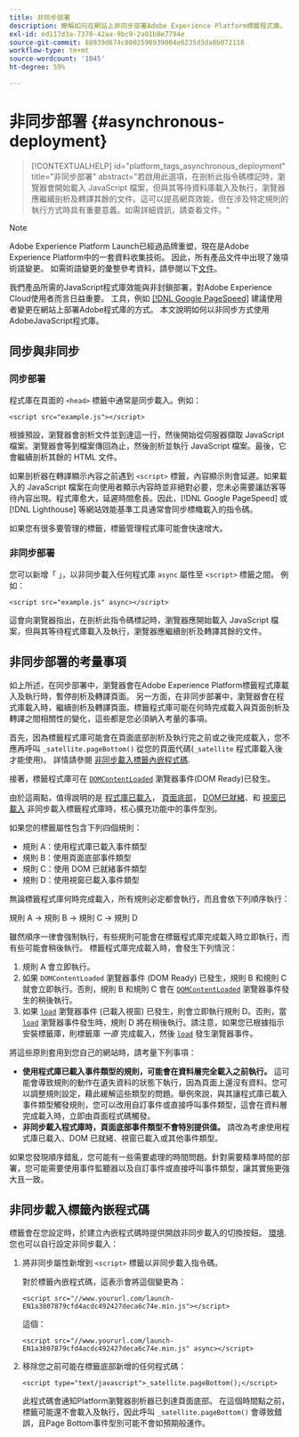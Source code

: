 ```yaml
---
title: 非同步部署
description: 瞭解如何在網站上非同步部署Adobe Experience Platform標籤程式庫。
exl-id: ed117d3a-7370-42aa-9bc9-2a01b8e7794e
source-git-commit: 88939d674c0002590939004e0235d3da8b072118
workflow-type: tm+mt
source-wordcount: '1045'
ht-degree: 59%

---
```


# 非同步部署 {#asynchronous-deployment}

>[!CONTEXTUALHELP]
>id="platform_tags_asynchronous_deployment"
>title="非同步部署"
>abstract="若啟用此選項，在剖析此指令碼標記時，瀏覽器會開始載入 JavaScript 檔案，但與其等待資料庫載入及執行，瀏覽器應繼續剖析及轉譯其餘的文件。這可以提高網頁效能，但在涉及特定規則的執行方式時具有重要意義。如需詳細資訊，請查看文件。"

>[!NOTE]
>
>Adobe Experience Platform Launch已經過品牌重塑，現在是Adobe Experience Platform中的一套資料收集技術。 因此，所有產品文件中出現了幾項術語變更。 如需術語變更的彙整參考資料，請參閱以下[文件](../../term-updates.md)。

我們產品所需的JavaScript程式庫效能與非封鎖部署，對Adobe Experience Cloud使用者而言日益重要。 工具，例如 [[!DNL Google PageSpeed]](https://developers.google.com/speed/pagespeed/insights/) 建議使用者變更在網站上部署Adobe程式庫的方式。 本文說明如何以非同步方式使用AdobeJavaScript程式庫。

## 同步與非同步

### 同步部署

程式庫在頁面的 `<head>` 標籤中通常是同步載入。例如：

```markup
<script src="example.js"></script>
```

根據預設，瀏覽器會剖析文件並到達這一行，然後開始從伺服器擷取 JavaScript 檔案。瀏覽器會等到檔案傳回為止，然後剖析並執行 JavaScript 檔案。最後，它會繼續剖析其餘的 HTML 文件。

如果剖析器在轉譯顯示內容之前遇到 `<script>` 標籤，內容顯示則會延遲。如果載入的 JavaScript 檔案在向使用者顯示內容時並非絕對必要，您未必需要讓訪客等待內容出現。程式庫愈大，延遲時間愈長。因此，[!DNL Google PageSpeed] 或 [!DNL Lighthouse] 等網站效能基準工具通常會同步標幟載入的指令碼。

如果您有很多要管理的標籤，標籤管理程式庫可能會快速增大。

### 非同步部署

您可以新增「 」，以非同步載入任何程式庫 `async` 屬性至 `<script>` 標籤之間。 例如：

```markup
<script src="example.js" async></script>
```

這會向瀏覽器指出，在剖析此指令碼標記時，瀏覽器應開始載入 JavaScript 檔案，但與其等待程式庫載入及執行，瀏覽器應繼續剖析及轉譯其餘的文件。

## 非同步部署的考量事項

如上所述，在同步部署中，瀏覽器會在Adobe Experience Platform標籤程式庫載入及執行時，暫停剖析及轉譯頁面。 另一方面，在非同步部署中，瀏覽器會在程式庫載入時，繼續剖析及轉譯頁面。標籤程式庫可能在何時完成載入與頁面剖析及轉譯之間相關性的變化，這些都是您必須納入考量的事項。

首先，因為標籤程式庫可能會在頁面底部剖析及執行完之前或之後完成載入，您不應再呼叫 `_satellite.pageBottom()` 從您的頁面代碼(`_satellite` 程式庫載入後才能使用)。 詳情請參閱 [非同步載入標籤內嵌程式碼](#loading-the-tags-embed-code-asynchronously).

接著，標籤程式庫可在 [`DOMContentLoaded`](https://developer.mozilla.org/zh-TW/docs/Web/Events/DOMContentLoaded) 瀏覽器事件(DOM Ready)已發生。

由於這兩點，值得說明的是 [程式庫已載入](../../extensions/client/core/overview.md#library-loaded-page-top)， [頁面底部](../../extensions/client/core/overview.md#page-bottom)， [DOM已就緒](../../extensions/client/core/overview.md#page-bottom)、和 [視窗已載入](../../extensions/client/core/overview.md#window-loaded) 非同步載入標籤程式庫時，核心擴充功能中的事件型別。

如果您的標籤屬性包含下列四個規則：

* 規則 A：使用程式庫已載入事件類型
* 規則 B：使用頁面底部事件類型
* 規則 C：使用 DOM 已就緒事件類型
* 規則 D：使用視窗已載入事件類型

無論標籤程式庫何時完成載入，所有規則必定都會執行，而且會依下列順序執行：

規則 A → 規則 B → 規則 C → 規則 D

雖然順序一律會強制執行，有些規則可能會在標籤程式庫完成載入時立即執行，而有些可能會稍後執行。 標籤程式庫完成載入時，會發生下列情況：

1. 規則 A 會立即執行。
1. 如果 `DOMContentLoaded` 瀏覽器事件 (DOM Ready) 已發生，規則 B 和規則 C 就會立即執行。否則，規則 B 和規則 C 會在 [`DOMContentLoaded`](https://developer.mozilla.org/zh-TW/docs/Web/Events/DOMContentLoaded) 瀏覽器事件發生的稍後執行。
1. 如果 [`load`](https://developer.mozilla.org/zh-TW/docs/Web/Events/load) 瀏覽器事件 (已載入視窗) 已發生，則會立即執行規則 D。否則，當 [`load`](https://developer.mozilla.org/zh-TW/docs/Web/Events/load) 瀏覽器事件發生時，規則 D 將在稍後執行。請注意，如果您已根據指示安裝標籤庫，則標籤庫 *一直* 完成載入，然後 [`load`](https://developer.mozilla.org/zh-TW/docs/Web/Events/load) 發生瀏覽器事件。

將這些原則套用到您自己的網站時，請考量下列事項：

* **使用程式庫已載入事件類型的規則，可能會在資料層完全載入之前執行。**  這可能會導致規則的動作在遺失資料的狀態下執行，因為頁面上還沒有資料。您可以調整規則設定，藉此緩解這些類型的問題。舉例來說，與其讓程式庫已載入事件類型觸發規則，您可以改用自訂事件或直接呼叫事件類型，這會在資料層完成載入時，立即由頁面程式碼觸發。
* **非同步載入程式庫時，頁面底部事件類型不會特別提供值。**  請改為考慮使用程式庫已載入、DOM 已就緒、視窗已載入或其他事件類型。

如果您發現順序錯亂，您可能有一些需要處理的時間問題。針對需要精準時間的部署，您可能需要使用事件監聽器以及自訂事件或直接呼叫事件類型，讓其實施更強大且一致。

## 非同步載入標籤內嵌程式碼

標籤會在您設定時，於建立內嵌程式碼時提供開啟非同步載入的切換按鈕。 [環境](../publishing/environments.md). 您也可以自行設定非同步載入：

1. 將非同步屬性新增到 `<script>` 標籤以非同步載入指令碼。

   對於標籤內嵌程式碼，這表示會將這個變更為：

   ```markup
   <script src="//www.yoururl.com/launch-EN1a3807879cfd4acdc492427deca6c74e.min.js"></script>
   ```

   這個：

   ```markup
   <script src="//www.yoururl.com/launch-EN1a3807879cfd4acdc492427deca6c74e.min.js" async></script>
   ```

1. 移除您之前可能在標籤底部新增的任何程式碼：

   ```markup
   <script type="text/javascript">_satellite.pageBottom();</script>
   ```

   此程式碼會通知Platform瀏覽器剖析器已到達頁面底部。 在這個時間點之前，標籤可能還不會載入及執行，因此呼叫 `_satellite.pageBottom()` 會導致錯誤，且Page Bottom事件型別可能不會如預期般運作。
